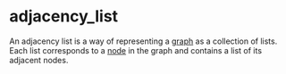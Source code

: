 # adjacency_list

An adjacency list is a way of representing a [graph](mathematics/graph) as a collection of lists. Each list corresponds to a [node](mathematics/node) in the graph and contains a list of its adjacent nodes.
